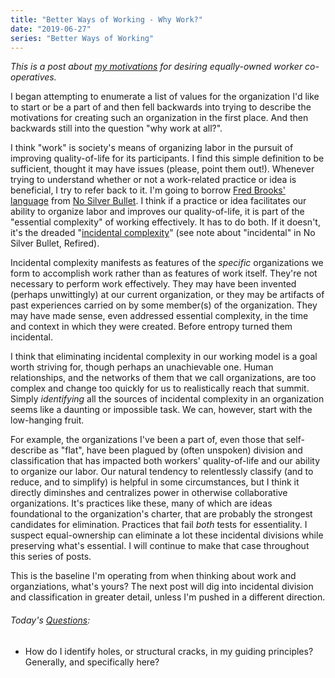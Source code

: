 ```yaml
---
title: "Better Ways of Working - Why Work?"
date: "2019-06-27"
series: "Better Ways of Working"
---
```


_This is a post about [my motivations](/blog/19/06/bwow-outline) for desiring equally-owned worker co-operatives._

I began attempting to enumerate a list of values for the organization I'd like to start or be a part of and then fell backwards into trying to describe the motivations for creating such an organization in the first place. And then backwards still into the question "why work at all?".

I think "work" is society's means of organizing labor in the pursuit of improving quality-of-life for its participants. I find this simple definition to be sufficient, thought it may have issues (please, point them out!). Whenever trying to understand whether or not a work-related practice or idea is beneficial, I try to refer back to it. I'm going to borrow [Fred Brooks' language](/blog/19/06/still-no-silver-bullet) from [No Silver Bullet](http://faculty.salisbury.edu/~xswang/Research/Papers/SERelated/no-silver-bullet.pdf). I think if a practice or idea facilitates our ability to organize labor and improves our quality-of-life, it is part of the "essential complexity" of working effectively. It has to do both. If it doesn't, it's the dreaded "[incidental complexity](http://wiki.c2.com/?NoSilverBullet)" (see note about "incidental" in No Silver Bullet, Refired).

Incidental complexity manifests as features of the _specific_ organizations we form to accomplish work rather than as features of work itself. They're not necessary to perform work effectively. They may have been invented (perhaps unwittingly) at our current organization, or they may be artifacts of past experiences carried on by some member(s) of the organization. They may have made sense, even addressed essential complexity, in the time and context in which they were created. Before entropy turned them incidental.

I think that eliminating incidental complexity in our working model is a goal worth striving for, though perhaps an unachievable one. Human relationships, and the networks of them that we call organizations, are too complex and change too quickly for us to realistically reach that summit. Simply _identifying_ all the sources of incidental complexity in an organization seems like a daunting or impossible task. We can, however, start with the low-hanging fruit.

For example, the organizations I've been a part of, even those that self-describe as "flat", have been plagued by (often unspoken) division and classification that has impacted both workers' quality-of-life and our ability to organize our labor. Our natural tendency to relentlessly classify (and to reduce, and to simplify) is helpful in some circumstances, but I think it directly diminshes and centralizes power in otherwise collaborative organizations. It's practices like these, many of which are ideas foundational to the organization's charter, that are probably the strongest candidates for elimination. Practices that fail _both_ tests for essentiality. I suspect equal-ownership can eliminate a lot these incidental divisions while preserving what's essential. I will continue to make that case throughout this series of posts.

This is the baseline I'm operating from when thinking about work and organziations, what's yours? The next post will dig into incidental division and classification in greater detail, unless I'm pushed in a different direction.

<aside>
  <h6><em>Today's <a href="/blog/19/06/refining-questions/">Questions</a>:</em></h6>
  <ul>
    <li>How do I identify holes, or structural cracks, in my guiding principles? Generally, and specifically here?</li>
  </ul>
</aside>
